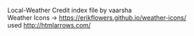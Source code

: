  Local-Weather
 Credit
 index file by vaarsha<br>
Weather Icons -> https://erikflowers.github.io/weather-icons/ <br>
used http://htmlarrows.com/
